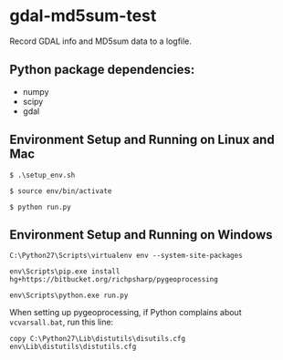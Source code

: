 gdal-md5sum-test
================

Record GDAL info and MD5sum data to a logfile.

Python package dependencies:
----------------------------
+ numpy
+ scipy
+ gdal

Environment Setup and Running on Linux and Mac
--------------------------------
``$ .\setup_env.sh``

``$ source env/bin/activate``

``$ python run.py``


Environment Setup and Running on Windows
----------------------------------------
``C:\Python27\Scripts\virtualenv env --system-site-packages``

``env\Scripts\pip.exe install hg+https://bitbucket.org/richpsharp/pygeoprocessing``

``env\Scripts\python.exe run.py``

When setting up pygeoprocessing, if Python complains about ``vcvarsall.bat``, run this line:

``copy C:\Python27\Lib\distutils\disutils.cfg env\Lib\distutils\distutils.cfg``

